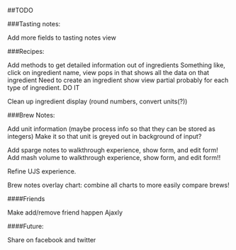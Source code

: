 ##TODO

###Tasting notes:

Add more fields to tasting notes view

###Recipes:

Add methods to get detailed information out of ingredients
  Something like, click on ingredient name, view pops in that shows all the data on that ingredient
    Need to create an ingredient show view partial probably for each type of ingredient. DO IT
    
Clean up ingredient display (round numbers, convert units(?))

###Brew Notes:

Add unit information (maybe process info so that they can be stored as integers)
  Make it so that unit is greyed out in background of input?
  
Add sparge notes to walkthrough experience, show form, and edit form!
Add mash volume to walkthrough experience, show form, and edit form!!

Refine UJS experience.

Brew notes overlay chart: combine all charts to more easily compare brews!


####Friends

Make add/remove friend happen Ajaxly

####Future:

Share on facebook and twitter